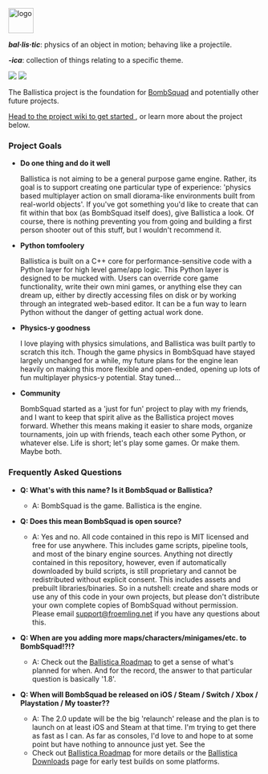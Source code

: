 <img
src="https://files.ballistica.net/ballistica_media/ballistica_logo_half.png"
height="50" alt="logo">

***bal·lis·tic***: physics of an object in motion; behaving like a projectile.

***-ica***: collection of things relating to a specific theme.

[![](https://github.com/efroemling/ballistica/actions/workflows/ci.yml/badge.svg)](https://github.com/efroemling/ballistica/actions/workflows/ci.yml) [![](https://github.com/efroemling/ballistica/actions/workflows/cd.yml/badge.svg)](https://github.com/efroemling/ballistica/actions/workflows/cd.yml)

The Ballistica project is the foundation for
[BombSquad](https://www.froemling.net/apps/bombsquad) and potentially other
future projects.

[Head to the project wiki to get started
](https://github.com/efroemling/ballistica/wiki), or learn more about the
project below.

### Project Goals

* **Do one thing and do it well**

  Ballistica is not aiming to be a general purpose game engine. Rather, its goal
is to support creating one particular type of experience: 'physics based
multiplayer action on small diorama-like environments built from real-world
objects'. If you've got something you'd like to create that can fit within that
box (as BombSquad itself does), give Ballistica a look. Of course, there is
nothing preventing you from going and building a first person shooter out of
this stuff, but I wouldn't recommend it.

* **Python tomfoolery**

   Ballistica is built on a C++ core for performance-sensitive code with a
Python layer for high level game/app logic. This Python layer is designed to be
mucked with. Users can override core game functionality, write their own mini
games, or anything else they can dream up, either by directly accessing files on
disk or by working through an integrated web-based editor. It can be a fun way
to learn Python without the danger of getting actual work done.

* **Physics-y goodness**

   I love playing with physics simulations, and Ballistica was built partly to
scratch this itch. Though the game physics in BombSquad have stayed largely
unchanged for a while, my future plans for the engine lean heavily on making
this more flexible and open-ended, opening up lots of fun multiplayer physics-y
potential. Stay tuned...

* **Community**

   BombSquad started as a 'just for fun' project to play with my friends, and I
want to keep that spirit alive as the Ballistica project moves forward. Whether
this means making it easier to share mods, organize tournaments, join up with
friends, teach each other some Python, or whatever else. Life is short; let's
play some games. Or make them. Maybe both.

### Frequently Asked Questions

* **Q: What's with this name? Is it BombSquad or Ballistica?**
  * A: BombSquad is the game. Ballistica is the engine.

* **Q: Does this mean BombSquad is open source?**
  * A: Yes and no. All code contained in this repo is MIT licensed and free for
  use anywhere. This includes game scripts, pipeline tools, and most of the
  binary engine sources. Anything not directly contained in this repository,
  however, even if automatically downloaded by build scripts, is still
  proprietary and cannot be redistributed without explicit consent. This
  includes assets and prebuilt libraries/binaries. So in a nutshell: create and
  share mods or use any of this code in your own projects, but please don't
  distribute your own complete copies of BombSquad without permission. Please
  email support@froemling.net if you have any questions about this.

* **Q: When are you adding more maps/characters/minigames/etc.  to
  BombSquad!?!?**
  * A: Check out the [Ballistica
  Roadmap](https://github.com/efroemling/ballistica/wiki/Roadmap) to get a sense
  of what's planned for when. And for the record, the answer to that particular
  question is basically '1.8'.

* **Q: When will BombSquad be released on iOS / Steam / Switch / Xbox /
Playstation / My toaster??**
  * A: The 2.0 update will be the big 'relaunch' release and the plan is to
  launch on at least iOS and Steam at that time. I'm trying to get there as fast
  as I can. As far as consoles, I'd love to and hope to at some point but have
  nothing to announce just yet. See the
  * Check out [Ballistica Roadmap](https://github.com/efroemling/ballistica/wiki/Roadmap)
  for more details or the [Ballistica
  Downloads](https://ballistica.net/downloads) page for early test builds on
  some platforms.

